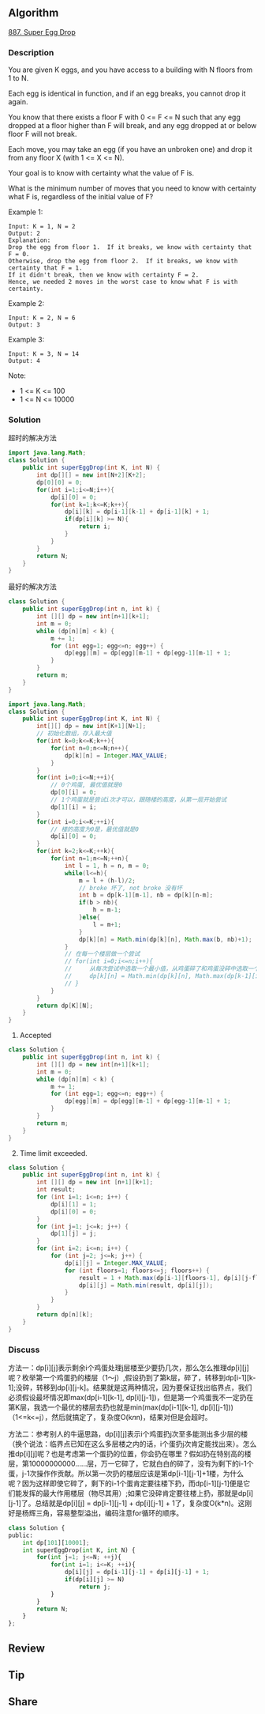## Algorithm

[887. Super Egg Drop](https://leetcode.com/problems/super-egg-drop/)

### Description

You are given K eggs, and you have access to a building with N floors from 1 to N.

Each egg is identical in function, and if an egg breaks, you cannot drop it again.

You know that there exists a floor F with 0 <= F <= N such that any egg dropped at a floor higher than F will break, and any egg dropped at or below floor F will not break.

Each move, you may take an egg (if you have an unbroken one) and drop it from any floor X (with 1 <= X <= N).

Your goal is to know with certainty what the value of F is.

What is the minimum number of moves that you need to know with certainty what F is, regardless of the initial value of F?

Example 1:

```
Input: K = 1, N = 2
Output: 2
Explanation:
Drop the egg from floor 1.  If it breaks, we know with certainty that F = 0.
Otherwise, drop the egg from floor 2.  If it breaks, we know with certainty that F = 1.
If it didn't break, then we know with certainty F = 2.
Hence, we needed 2 moves in the worst case to know what F is with certainty.
```

Example 2:

```
Input: K = 2, N = 6
Output: 3
```

Example 3:

```
Input: K = 3, N = 14
Output: 4
```

Note:

- 1 <= K <= 100
- 1 <= N <= 10000

### Solution

超时的解决方法

```java
import java.lang.Math;
class Solution {
    public int superEggDrop(int K, int N) {
        int dp[][] = new int[N+2][K+2];
        dp[0][0] = 0;
        for(int i=1;i<=N;i++){
            dp[i][0] = 0;
            for(int k=1;k<=K;k++){
                dp[i][k] = dp[i-1][k-1] + dp[i-1][k] + 1;
                if(dp[i][k] >= N){
                    return i;
                }
            }
        }
        return N;
    }
}
```

最好的解决方法

```JAVA
class Solution {
    public int superEggDrop(int n, int k) {
        int [][] dp = new int[n+1][k+1];
        int m = 0;
        while (dp[n][m] < k) {
            m += 1;
            for (int egg=1; egg<=n; egg++) {
                dp[egg][m] = dp[egg][m-1] + dp[egg-1][m-1] + 1;
            }
        }
        return m;
    }
}
```


```JAVA
import java.lang.Math;
class Solution {
    public int superEggDrop(int K, int N) {
        int[][] dp = new int[K+1][N+1];
        // 初始化数组，存入最大值
        for(int k=0;k<=K;k++){
            for(int n=0;n<=N;n++){
                dp[k][n] = Integer.MAX_VALUE;
            }
        }
        for(int i=0;i<=N;++i){
            // 0个鸡蛋, 最优值就是0
            dp[0][i] = 0;
            // 1个鸡蛋就是尝试i次才可以，跟随楼的高度，从第一层开始尝试
            dp[1][i] = i;
        }
        for(int i=0;i<=K;++i){
            // 楼的高度为0是，最优值就是0
            dp[i][0] = 0;
        }
        for(int k=2;k<=K;++k){
            for(int n=1;n<=N;++n){
                int l = 1, h = n, m = 0;
                while(l<=h){
                    m = l + (h-l)/2;
                    // broke 坏了, not broke 没有坏
                    int b = dp[k-1][m-1], nb = dp[k][n-m];
                    if(b > nb){
                        h = m-1;
                    }else{
                        l = m+1;
                    }
                    dp[k][n] = Math.min(dp[k][n], Math.max(b, nb)+1);
                }
                // 在每一个楼层做一个尝试
                // for(int i=0;i<=n;i++){
                //     从每次尝试中选取一个最小值，从鸡蛋碎了和鸡蛋没碎中选取一个最大值，表示最坏的情况
                //     dp[k][n] = Math.min(dp[k][n], Math.max(dp[k-1][i-1], dp[k][n-i]) + 1);
                // }
            }
        }
        return dp[K][N];
    }
}
```

1. Accepted

```JAVA
class Solution {
    public int superEggDrop(int n, int k) {
        int [][] dp = new int[n+1][k+1];
        int m = 0;
        while (dp[n][m] < k) {
            m += 1;
            for (int egg=1; egg<=n; egg++) {
                dp[egg][m] = dp[egg][m-1] + dp[egg-1][m-1] + 1;
            }
        }
        return m;
    }
}
```

2.  Time limit exceeded.


```JAVA
class Solution {
    public int superEggDrop(int n, int k) {
        int [][] dp = new int [n+1][k+1];
        int result;
        for (int i=1; i<=n; i++) {
            dp[i][1] = 1;
            dp[i][0] = 0;
        }
        for (int j=1; j<=k; j++) {
            dp[1][j] = j;
        }
        for (int i=2; i<=n; i++) {
            for (int j=2; j<=k; j++) {
                dp[i][j] = Integer.MAX_VALUE;
                for (int floors=1; floors<=j; floors++) {
                    result = 1 + Math.max(dp[i-1][floors-1], dp[i][j-floors]);
                    dp[i][j] = Math.min(result, dp[i][j]);
                }
            }
        }
        return dp[n][k];
    }
}

```

### Discuss

方法一：dp[i][j]表示剩余i个鸡蛋处理j层楼至少要扔几次，那么怎么推理dp[i][j]呢？枚举第一个鸡蛋扔的楼层（1～j）,假设扔到了第k层，碎了，转移到dp[i-1][k-1];没碎，转移到dp[i][j-k]。结果就是这两种情况，因为要保证找出临界点，我们必须假设最坏情况即max(dp[i-1][k-1], dp[i][j-1])，但是第一个鸡蛋我不一定扔在第K层，我选一个最优的楼层去扔也就是min(max(dp[i-1][k-1], dp[i][j-1])) （1<=k<=j），然后就搞定了，复杂度O(k*n*n)，结果对但是会超时。



方法二：参考别人的牛逼思路，dp[i][j]表示i个鸡蛋扔j次至多能测出多少层的楼（换个说法：临界点已知在这么多层楼之内的话，i个蛋扔j次肯定能找出来）。怎么推dp[i][j]呢？也是考虑第一个蛋扔的位置，你会扔在哪里？假如扔在特别高的楼层，第10000000000......层，万一它碎了，它就白白的碎了，没有为剩下的i-1个蛋，j-1次操作作贡献。所以第一次扔的楼层应该是第dp[i-1][j-1]+1楼，为什么呢？因为这样即使它碎了，剩下的i-1个蛋肯定要往楼下扔，而dp[i-1][j-1]便是它们能发挥的最大作用楼层（物尽其用）;如果它没碎肯定要往楼上扔，那就是dp[i][j-1]了。总结就是dp[i][j] = dp[i-1][j-1] + dp[i][j-1] + 1了，复杂度O(k*n)。这刚好是杨辉三角，容易整型溢出，编码注意for循环的顺序。


```python
class Solution {
public:
    int dp[101][10001];
    int superEggDrop(int K, int N) {
        for(int j=1; j<=N; ++j){
            for(int i=1; i<=K; ++i){
                dp[i][j] = dp[i-1][j-1] + dp[i][j-1] + 1;
                if(dp[i][j] >= N)
                    return j;
            }
        }
        return N;
    }
};
```

## Review


## Tip


## Share
